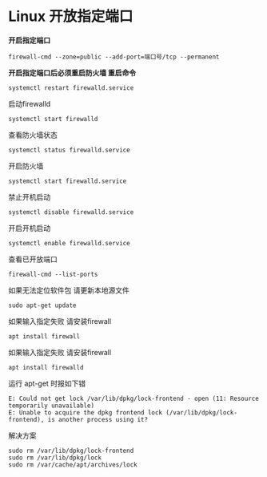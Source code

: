 # Linux 开放指定端口
**开启指定端口**
```
firewall-cmd --zone=public --add-port=端口号/tcp --permanent
```
**开启指定端口后必须重启防火墙 重启命令**
```
systemctl restart firewalld.service
```
启动firewalld
```
systemctl start firewalld
```
查看防火墙状态
```
systemctl status firewalld.service
```
开启防火墙
```
systemctl start firewalld.service
```
禁止开机启动
```
systemctl disable firewalld.service
```
开启开机启动
```
systemctl enable firewalld.service
```
查看已开放端口
```
firewall-cmd --list-ports
```
如果无法定位软件包 请更新本地源文件
```
sudo apt-get update
```
如果输入指定失败 请安装firewall
```
apt install firewall
```
如果输入指定失败 请安装firewall
```
apt install firewalld
```
运行 apt-get 时报如下错
```
E: Could not get lock /var/lib/dpkg/lock-frontend - open (11: Resource temporarily unavailable)
E: Unable to acquire the dpkg frontend lock (/var/lib/dpkg/lock-frontend), is another process using it?
```
解决方案
```
sudo rm /var/lib/dpkg/lock-frontend
sudo rm /var/lib/dpkg/lock
sudo rm /var/cache/apt/archives/lock
```
